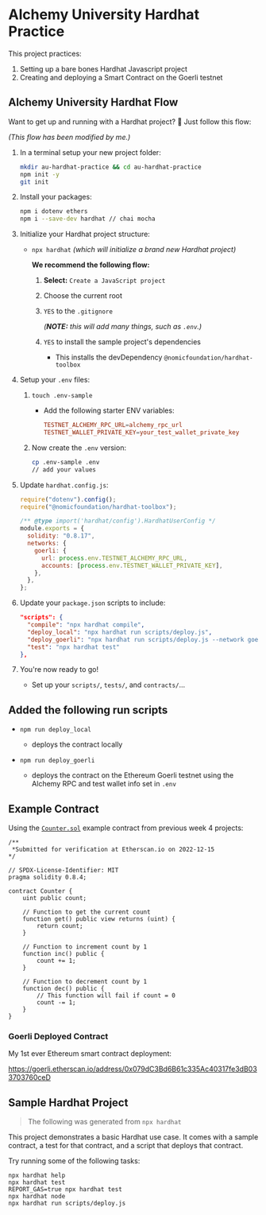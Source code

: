 # Alchemy University Hardhat Practice

This project practices:

1. Setting up a bare bones Hardhat Javascript project
2. Creating and deploying a Smart Contract on the Goerli testnet

## Alchemy University Hardhat Flow

Want to get up and running with a Hardhat project? 🏇 Just follow this flow:

_(This flow has been modified by me.)_

1. In a terminal setup your new project folder:

   ```sh
   mkdir au-hardhat-practice && cd au-hardhat-practice
   npm init -y
   git init
   ```

2. Install your packages:

   ```sh
   npm i dotenv ethers
   npm i --save-dev hardhat // chai mocha
   ```

3. Initialize your Hardhat project structure:

   - `npx hardhat` _(which will initialize a brand new Hardhat project)_

     **We recommend the following flow:**

     1. **Select:** `Create a JavaScript project`
     2. Choose the current root
     3. `YES` to the `.gitignore`

        _(**NOTE:** this will add many things, such as `.env`.)_

     4. `YES` to install the sample project's dependencies
        - This installs the devDependency `@nomicfoundation/hardhat-toolbox`

4. Setup your `.env` files:

   1. `touch .env-sample`

      - Add the following starter ENV variables:

        ```conf
        TESTNET_ALCHEMY_RPC_URL=alchemy_rpc_url
        TESTNET_WALLET_PRIVATE_KEY=your_test_wallet_private_key
        ```

   2. Now create the `.env` version:

      ```sh
      cp .env-sample .env
      // add your values
      ```

5. Update `hardhat.config.js`:

   ```js
   require("dotenv").config();
   require("@nomicfoundation/hardhat-toolbox");

   /** @type import('hardhat/config').HardhatUserConfig */
   module.exports = {
     solidity: "0.8.17",
     networks: {
       goerli: {
         url: process.env.TESTNET_ALCHEMY_RPC_URL,
         accounts: [process.env.TESTNET_WALLET_PRIVATE_KEY],
       },
     },
   };
   ```

6. Update your `package.json` scripts to include:

   ```json
   "scripts": {
     "compile": "npx hardhat compile",
     "deploy_local": "npx hardhat run scripts/deploy.js",
     "deploy_goerli": "npx hardhat run scripts/deploy.js --network goerli",
     "test": "npx hardhat test"
   },
   ```

7. You're now ready to go!
   - Set up your `scripts/`, `tests/`, and `contracts/`...

## Added the following run scripts

- `npm run deploy_local`

  - deploys the contract locally

- `npm run deploy_goerli`

  - deploys the contract on the Ethereum Goerli testnet using the Alchemy RPC
    and test wallet info set in `.env`

## Example Contract

Using the [`Counter.sol`](https://goerli.etherscan.io/address/0x5F91eCd82b662D645b15Fd7D2e20E5e5701CCB7A)
example contract from previous week 4 projects:

```sol
/**
 *Submitted for verification at Etherscan.io on 2022-12-15
*/

// SPDX-License-Identifier: MIT
pragma solidity 0.8.4;

contract Counter {
    uint public count;

    // Function to get the current count
    function get() public view returns (uint) {
        return count;
    }

    // Function to increment count by 1
    function inc() public {
        count += 1;
    }

    // Function to decrement count by 1
    function dec() public {
        // This function will fail if count = 0
        count -= 1;
    }
}
```

### Goerli Deployed Contract

My 1st ever Ethereum smart contract deployment:

https://goerli.etherscan.io/address/0x079dC3Bd6B61c335Ac40317fe3dB033703760ceD

## Sample Hardhat Project

> The following was generated from `npx hardhat`

This project demonstrates a basic Hardhat use case. It comes with a sample contract, a test for that contract, and a script that deploys that contract.

Try running some of the following tasks:

```shell
npx hardhat help
npx hardhat test
REPORT_GAS=true npx hardhat test
npx hardhat node
npx hardhat run scripts/deploy.js
```
